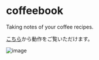 # coffeebook
Taking notes of your coffee recipes.

[こちら](https://coffeebookstatichosting.z11.web.core.windows.net/)から動作をご覧いただけます。

![image](https://github.com/shioree/coffeebook/blob/master/images/top-page.png?raw=true)
